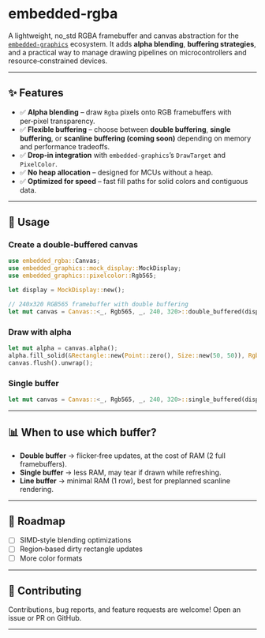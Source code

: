# embedded-rgba

A lightweight, no_std RGBA framebuffer and canvas abstraction for the [`embedded-graphics`](https://github.com/embedded-graphics/embedded-graphics) ecosystem. It adds **alpha blending**, **buffering strategies**, and a practical way to manage drawing pipelines on microcontrollers and resource‑constrained devices.

---

## ✨ Features

- ✅ **Alpha blending** – draw `Rgba` pixels onto RGB framebuffers with per‑pixel transparency.
- ✅ **Flexible buffering** – choose between **double buffering**, **single buffering**, or **scanline buffering (coming soon)** depending on memory and performance tradeoffs.
- ✅ **Drop‑in integration** with `embedded-graphics`’s `DrawTarget` and `PixelColor`.
- ✅ **No heap allocation** – designed for MCUs without a heap.
- ✅ **Optimized for speed** – fast fill paths for solid colors and contiguous data.

---

## 🚀 Usage

### Create a double‑buffered canvas

```rust
use embedded_rgba::Canvas;
use embedded_graphics::mock_display::MockDisplay;
use embedded_graphics::pixelcolor::Rgb565;

let display = MockDisplay::new();

// 240x320 RGB565 framebuffer with double buffering
let mut canvas = Canvas::<_, Rgb565, _, 240, 320>::double_buffered(display);
```

### Draw with alpha

```rust
let mut alpha = canvas.alpha();
alpha.fill_solid(&Rectangle::new(Point::zero(), Size::new(50, 50)), Rgba::new(Rgb565::RED, 128));
canvas.flush().unwrap();
```

### Single buffer

```rust
let mut canvas = Canvas::<_, Rgb565, _, 240, 320>::single_buffered(display);
```

---

## 📊 When to use which buffer?

- **Double buffer** → flicker‑free updates, at the cost of RAM (2 full framebuffers).
- **Single buffer** → less RAM, may tear if drawn while refreshing.
- **Line buffer** → minimal RAM (1 row), best for preplanned scanline rendering.

---

## 🔮 Roadmap

- [ ] SIMD‑style blending optimizations
- [ ] Region‑based dirty rectangle updates
- [ ] More color formats

---

## 🤝 Contributing

Contributions, bug reports, and feature requests are welcome! Open an issue or PR on GitHub.

---
